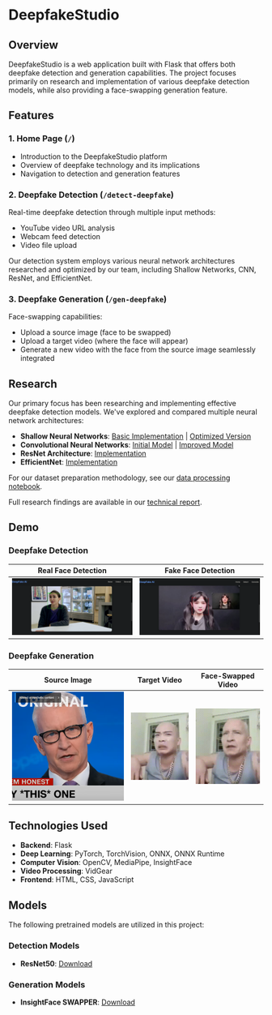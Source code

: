# DeepfakeStudio

## Overview
DeepfakeStudio is a web application built with Flask that offers both deepfake detection and generation capabilities. The project focuses primarily on research and implementation of various deepfake detection models, while also providing a face-swapping generation feature.

## Features

### 1. Home Page (`/`)
- Introduction to the DeepfakeStudio platform
- Overview of deepfake technology and its implications
- Navigation to detection and generation features

### 2. Deepfake Detection (`/detect-deepfake`)
Real-time deepfake detection through multiple input methods:
- YouTube video URL analysis
- Webcam feed detection
- Video file upload

Our detection system employs various neural network architectures researched and optimized by our team, including Shallow Networks, CNN, ResNet, and EfficientNet.

### 3. Deepfake Generation (`/gen-deepfake`)
Face-swapping capabilities:
- Upload a source image (face to be swapped)
- Upload a target video (where the face will appear)
- Generate a new video with the face from the source image seamlessly integrated

## Research

Our primary focus has been researching and implementing effective deepfake detection models. We've explored and compared multiple neural network architectures:

- **Shallow Neural Networks**: [Basic Implementation](https://www.kaggle.com/code/phnghunh2704/shallow-nn-deepfake-detection) | [Optimized Version](https://www.kaggle.com/code/phnghunh2704/shallow-nn-deepfake-detection-optimized)
- **Convolutional Neural Networks**: [Initial Model](https://www.kaggle.com/code/quynhfptct24/trung-nhan-wik4) | [Improved Model](https://www.kaggle.com/code/quynhfptct24/trung-nhan-w5)
- **ResNet Architecture**: [Implementation](https://www.kaggle.com/code/daofoah/resnet-daeepfake)
- **EfficientNet**: [Implementation](https://www.kaggle.com/code/daofoah/efficient-daeepfake)

For our dataset preparation methodology, see our [data processing notebook](https://www.kaggle.com/code/thameshuynh/train-val-test).

Full research findings are available in our [technical report](report.com).

## Demo

### Deepfake Detection
| Real Face Detection | Fake Face Detection |
|:-------------------:|:-------------------:|
| ![Real Face Detection](demo/demo_real.png) | ![Fake Face Detection](demo/demo_fake.png) |

### Deepfake Generation
| Source Image | Target Video | Face-Swapped Video |
|:-----------:|:-----------:|:------------------:|
| ![Source Face](demo/source.png) | ![Original Video](demo/target.gif) | ![Face-Swapped Video](demo/demo.gif) |


## Technologies Used
- **Backend**: Flask
- **Deep Learning**: PyTorch, TorchVision, ONNX, ONNX Runtime
- **Computer Vision**: OpenCV, MediaPipe, InsightFace
- **Video Processing**: VidGear
- **Frontend**: HTML, CSS, JavaScript

## Models
The following pretrained models are utilized in this project:

### Detection Models
- **ResNet50**: [Download](https://drive.google.com/file/d/11iiJCkNPaspD2vWK0ynEdFDwGmHMGfq0/view?usp=drive_link)

### Generation Models
- **InsightFace SWAPPER**: [Download](https://drive.google.com/file/d/1nBhHZTfpDSwxfnqFbS_5pTA7_AJarIIQ/view?usp=drive_link)